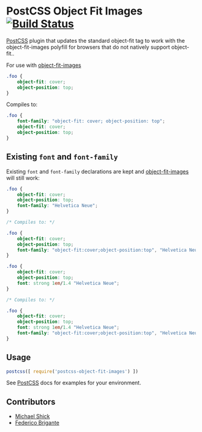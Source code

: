 # PostCSS Object Fit Images [![Build Status][ci-img]][ci]

[PostCSS] plugin that updates the standard object-fit tag to work with the object-fit-images polyfill for browsers that do not natively support object-fit..

[PostCSS]: https://github.com/postcss/postcss
[ci-img]:  https://travis-ci.org/ronik-design/postcss-object-fit-images.svg
[ci]:      https://travis-ci.org/ronik-design/postcss-object-fit-images

For use with [object-fit-images](https://github.com/bfred-it/object-fit-images)

```css
.foo {
    object-fit: cover;
    object-position: top;
}
```

Compiles to:

```css
.foo {
    font-family: "object-fit: cover; object-position: top";
    object-fit: cover;
    object-position: top;
}
```

## Existing `font` and `font-family`

Existing `font` and `font-family` declarations are kept and [object-fit-images](https://github.com/bfred-it/object-fit-images) will still work:

```css
.foo {
    object-fit: cover;
    object-position: top;
    font-family: "Helvetica Neue";
}

/* Compiles to: */

.foo {
    object-fit: cover;
    object-position: top;
    font-family: "object-fit:cover;object-position:top", "Helvetica Neue";
}
```

```css
.foo {
    object-fit: cover;
    object-position: top;
    font: strong 1em/1.4 "Helvetica Neue";
}

/* Compiles to: */

.foo {
    object-fit: cover;
    object-position: top;
    font: strong 1em/1.4 "Helvetica Neue";
    font-family: "object-fit:cover;object-position:top", "Helvetica Neue";
}
```

## Usage

```js
postcss([ require('postcss-object-fit-images') ])
```

See [PostCSS] docs for examples for your environment.

## Contributors

* [Michael Shick](https://www.github.com/mshick)
* [Federico Brigante](https://www.github.com/bfred-it)


